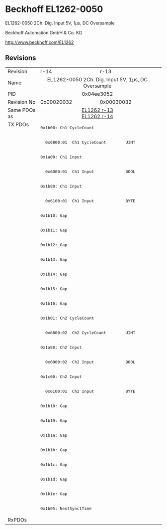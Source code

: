 # Beckhoff EL1262-0050

EL1262-0050 2Ch. Dig. Input 5V, 1µs, DC Oversample

Beckhoff Automation GmbH & Co. KG

http://www.beckhoff.com/EL1262

## Revisions
<table>
<tr>
<td>Revision</td>
<td>r-14</td>
<td>r-13</td>
</tr>
<tr>
<td>Name</td>
<td colspan=2 align="center">EL1262-0050 2Ch. Dig. Input 5V, 1µs, DC Oversample</td>
</tr>
<tr>
<td>PID</td>
<td colspan=2 align="center">0x04ee3052</td>
</tr>
<tr>
<td>Revision No</td>
<td>0x00020032</td>
<td>0x00030032</td>
</tr>
<tr>
<td>Same PDOs as</td>
<td colspan=2 align="center"><a href="EL1262.md">EL1262 r-13</a><br/><a href="EL1262.md">EL1262 r-14</a></td>
</tr>
<tr>
<td rowspan=27 valign=top>TX PDOs</td>
<td colspan=2 align="left"><pre>0x1b00: Ch1 CycleCount</pre></td>
<td></td>
</tr>
<tr>
<td colspan=2 align="left"><pre>  0x6800:01  Ch1 CycleCount        UINT</pre></td>
</tr>
<tr>
<td colspan=2 align="left"><pre>0x1a00: Ch1 Input</pre></td>
</tr>
<tr>
<td colspan=2 align="left"><pre>  0x6000:01  Ch1 Input             BOOL</pre></td>
</tr>
<tr>
<td colspan=2 align="left"><pre>0x1b80: Ch1 Input</pre></td>
</tr>
<tr>
<td colspan=2 align="left"><pre>  0x6100:01  Ch1 Input             BYTE</pre></td>
</tr>
<tr>
<td colspan=2 align="left"><pre>0x1b10: Gap</pre></td>
</tr>
<tr>
<td colspan=2 align="left"><pre>0x1b11: Gap</pre></td>
</tr>
<tr>
<td colspan=2 align="left"><pre>0x1b12: Gap</pre></td>
</tr>
<tr>
<td colspan=2 align="left"><pre>0x1b13: Gap</pre></td>
</tr>
<tr>
<td colspan=2 align="left"><pre>0x1b14: Gap</pre></td>
</tr>
<tr>
<td colspan=2 align="left"><pre>0x1b15: Gap</pre></td>
</tr>
<tr>
<td colspan=2 align="left"><pre>0x1b16: Gap</pre></td>
</tr>
<tr>
<td colspan=2 align="left"><pre>0x1b01: Ch2 CycleCount</pre></td>
</tr>
<tr>
<td colspan=2 align="left"><pre>  0x6800:02  Ch2 CycleCount        UINT</pre></td>
</tr>
<tr>
<td colspan=2 align="left"><pre>0x1a80: Ch2 Input</pre></td>
</tr>
<tr>
<td colspan=2 align="left"><pre>  0x6000:02  Ch2 Input             BOOL</pre></td>
</tr>
<tr>
<td colspan=2 align="left"><pre>0x1c00: Ch2 Input</pre></td>
</tr>
<tr>
<td colspan=2 align="left"><pre>  0x6100:01  Ch2 Input             BYTE</pre></td>
</tr>
<tr>
<td colspan=2 align="left"><pre>0x1b18: Gap</pre></td>
</tr>
<tr>
<td colspan=2 align="left"><pre>0x1b19: Gap</pre></td>
</tr>
<tr>
<td colspan=2 align="left"><pre>0x1b1a: Gap</pre></td>
</tr>
<tr>
<td colspan=2 align="left"><pre>0x1b1b: Gap</pre></td>
</tr>
<tr>
<td colspan=2 align="left"><pre>0x1b1c: Gap</pre></td>
</tr>
<tr>
<td colspan=2 align="left"><pre>0x1b1d: Gap</pre></td>
</tr>
<tr>
<td colspan=2 align="left"><pre>0x1b1e: Gap</pre></td>
</tr>
<tr>
<td colspan=2 align="left"><pre>0x1b05: NextSync1Time</pre></td>
</tr>
<tr>
<td>RxPDOs</td>
<td colspan=2 align="left"></td>
</tr>
</table>
